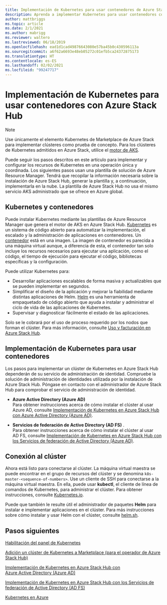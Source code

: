 ```yaml
---
title: Implementación de Kubernetes para usar contenedores de Azure Stack Hub
description: Aprenda a implementar Kubernetes para usar contenedores con Azure Stack Hub.
author: mattbriggs
ms.topic: article
ms.date: 2/1/2021
ms.author: mabrigg
ms.reviewer: waltero
ms.lastreviewed: 06/18/2019
ms.openlocfilehash: ead1d1cad49876643080e57ba45b0c430596113a
ms.sourcegitcommit: a6f62a6693e48eb05272c01efb5ca24372875173
ms.translationtype: HT
ms.contentlocale: es-ES
ms.lasthandoff: 02/02/2021
ms.locfileid: "99247717"
---
```

# <a name="deploy-kubernetes-to-use-containers-with-azure-stack-hub"></a>Implementación de Kubernetes para usar contenedores con Azure Stack Hub

> [!NOTE]  
> Use únicamente el elemento Kubernetes de Marketplace de Azure Stack para implementar clústeres como prueba de concepto. Para los clústeres de Kubernetes admitidos en Azure Stack, utilice el [motor de AKS](azure-stack-kubernetes-aks-engine-overview.md).

Puede seguir los pasos descritos en este artículo para implementar y configurar los recursos de Kubernetes en una operación única y coordinada. Los siguientes pasos usan una plantilla de solución de Azure Resource Manager. Tendrá que recopilar la información necesaria sobre la instalación de Azure Stack Hub, generar la plantilla y, a continuación, implementarla en la nube. La plantilla de Azure Stack Hub no usa el mismo servicio AKS administrado que se ofrece en Azure global.

## <a name="kubernetes-and-containers"></a>Kubernetes y contenedores

Puede instalar Kubernetes mediante las plantillas de Azure Resource Manager que genera el motor de AKS en Azure Stack Hub. [Kubernetes](https://kubernetes.io) es un sistema de código abierto para automatizar la implementación, el escalado y la administración de aplicaciones en contenedores. Un [contenedor](https://www.docker.com/what-container) está en una imagen. La imagen de contenedor es parecida a una máquina virtual aunque, a diferencia de esta, el contenedor tan solo incluye los recursos necesarios para ejecutar una aplicación, como el código, el tiempo de ejecución para ejecutar el código, bibliotecas específicas y la configuración.

Puede utilizar Kubernetes para:

- Desarrollar aplicaciones escalables de forma masiva y actualizables que se pueden implementar en segundos. 
- Simplificar el diseño de la aplicación y mejorar la fiabilidad mediante distintas aplicaciones de Helm. [Helm](https://github.com/kubernetes/helm) es una herramienta de empaquetado de código abierto que ayuda a instalar y administrar el ciclo de vida de las aplicaciones de Kubernetes.
- Supervisar y diagnosticar fácilmente el estado de las aplicaciones.

Solo se le cobrará por el uso de proceso requerido por los nodos que forman el clúster. Para más información, consulte [Uso y facturación en Azure Stack Hub](../operator/azure-stack-billing-and-chargeback.md).

## <a name="deploy-kubernetes-to-use-containers"></a>Implementación de Kubernetes para usar contenedores

Los pasos para implementar un clúster de Kubernetes en Azure Stack Hub dependerán de su servicio de administración de identidad. Compruebe la solución de administración de identidades utilizada por la instalación de Azure Stack Hub. Póngase en contacto con el administrador de Azure Stack Hub para comprobar el servicio de administración de identidad.

- **Azure Active Directory (Azure AD)**  
Para obtener instrucciones acerca de cómo instalar el clúster al usar Azure AD, consulte [Implementación de Kubernetes en Azure Stack Hub con Azure Active Directory (Azure AD)](azure-stack-solution-template-kubernetes-azuread.md).

- **Servicios de federación de Active Directory (AD FS)** .  
Para obtener instrucciones acerca de cómo instalar el clúster al usar AD FS, consulte [Implementación de Kubernetes en Azure Stack Hub con los Servicios de federación de Active Directory (Azure AD)](azure-stack-solution-template-kubernetes-adfs.md).

## <a name="connect-to-your-cluster"></a>Conexión al clúster

Ahora está listo para conectarse al clúster. La máquina virtual maestra se puede encontrar en el grupo de recursos del clúster y se denomina `k8s-master-<sequence-of-numbers>`. Use un cliente de SSH para conectarse a la máquina virtual maestra. En ella, puede usar **kubectl**, el cliente de línea de comandos de Kubernetes, para administrar el clúster. Para obtener instrucciones, consulte [Kubernetes.io](https://kubernetes.io/docs/reference/kubectl/overview).

Puede que también le resulte útil el administrador de paquetes **Helm** para instalar e implementar aplicaciones en el clúster. Para más instrucciones sobre cómo instalar y usar Helm con el clúster, consulte [helm.sh](https://helm.sh/).

## <a name="next-steps"></a>Pasos siguientes

[Habilitación del panel de Kubernetes](azure-stack-solution-template-kubernetes-dashboard.md)

[Adición un clúster de Kubernetes a Marketplace (para el operador de Azure Stack Hub)](../operator/azure-stack-solution-template-kubernetes-cluster-add.md)

[Implementación de Kubernetes en Azure Stack Hub con Azure Active Directory (Azure AD)](azure-stack-solution-template-kubernetes-azuread.md)

[Implementación de Kubernetes en Azure Stack Hub con los Servicios de federación de Active Directory (AD FS)](azure-stack-solution-template-kubernetes-adfs.md)

[Kubernetes en Azure](/azure/container-service/kubernetes/container-service-kubernetes-walkthrough)
